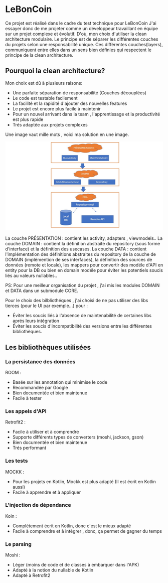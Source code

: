 # LeBonCoin

Ce projet est réalisé dans le cadre du test technique pour LeBonCoin
J'ai essayer donc de me projeter comme un développeur travaillant en équipe sur un projet complexe et évolutif. D'où, mon choix d'utiliser la clean architecture modulaire. 
Le principe est de séparer les différentes couches du projets selon une responsabilité unique.
Ces différentes couches(layers), communiquent entre elles dans un sens bien définies qui respectent le principe de la clean architecture.

## Pourquoi la clean architecture?

Mon choix est dû à plusieurs raisons:

- Une parfaite séparation de responsabilité (Couches découplées)
- Le code est testable facilement
- La facilité et la rapidité d'ajouter des nouvelles features
- Le projet est encore plus facile à maintenir
- Pour un nouvel arrivant dans la team , l'apprentissage et la productivité est plus rapide
- Trés adaptée aux projets complexes

Une image vaut mille mots , voici ma solution en une image.

![image](slide.jpg)


La couche PRÉSENTATION : contient les activity, adapters , viewmodels..
La couche DOMAIN : contient la définition abstraite du repository (sous forme d'interface) et la définition des usecases.
La couche DATA : contient l'implémentation des définitions abstraites du repository de la couche de DOMAIN (implémention de ses interfaces), la définition des sources de données (remote et locale), les mappers pour convertir des modéle d'API en entity pour la DB 
ou bien en domain modéle pour éviter les potentiels soucis liés au valeurs nullables.. 

PS: Pour une meilleur organisation du projet , j'ai mis les modules DOMAIN et DATA dans un submodule CORE.

Pour le choix des bilbliothéques , j'ai choisi de ne pas utiliser des libs tierces (pour le UI par exemple...) pour :
- Éviter les soucis liés à l'absence de maintenabilité de certaines libs aprés leurs intégration
- Éviter les soucis d'incompatibilité des versions entre les différentes bibliothèques.

## Les bibliothèques utilisées

### La persistance des données
ROOM : 
- Basée sur les annotation qui minimise le code
- Recommandée par Google
- Bien documentée et bien maintenue
- Facile à tester

### Les appels d'API

Retrofit2 : 
- Facile à utiliser et à comprendre
- Supporte différents types de converters (moshi, jackson, gson)
- Bien documentée et bien maintenue
- Trés performant

### Les tests 

MOCKK :
- Pour les projets en Kotlin, Mockk est plus adapté (Il est écrit en Kotlin aussi)
- Facile à apprendre et à appliquer

### L'injection de dépendance

Koin :
- Complètement écrit en Kotlin, donc c'est le mieux adapté
- Facile à comprendre et à intégrer , donc, ça permet de gagner du temps

### Le parsing

Moshi : 
- Léger (moins de code et de classes à embarquer dans l'APK)
- Adapté à la notion du nullable de Kotlin
- Adapté à Retrofit2


